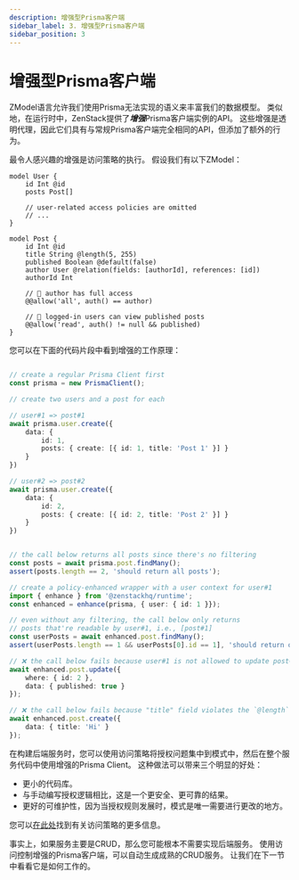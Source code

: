```yaml
---
description: 增强型Prisma客户端
sidebar_label: 3. 增强型Prisma客户端
sidebar_position: 3
---
```


# 增强型Prisma客户端

ZModel语言允许我们使用Prisma无法实现的语义来丰富我们的数据模型。 类似地，在运行时中，ZenStack提供了***增强***Prisma客户端实例的API。 这些增强是透明代理，因此它们具有与常规Prisma客户端完全相同的API，但添加了额外的行为。

最令人感兴趣的增强是访问策略的执行。 假设我们有以下ZModel：

```zmodel
model User {
    id Int @id
    posts Post[]

    // user-related access policies are omitted
    // ...
}

model Post {
    id Int @id
    title String @length(5, 255)
    published Boolean @default(false)
    author User @relation(fields: [authorId], references: [id])
    authorId Int

    // 🔐 author has full access
    @@allow('all', auth() == author)

    // 🔐 logged-in users can view published posts
    @@allow('read', auth() != null && published)
}
```

您可以在下面的代码片段中看到增强的工作原理：

```ts

// create a regular Prisma Client first
const prisma = new PrismaClient();

// create two users and a post for each

// user#1 => post#1
await prisma.user.create({
    data: {
        id: 1,
        posts: { create: [{ id: 1, title: 'Post 1' }] }
    }
})

// user#2 => post#2
await prisma.user.create({
    data: {
        id: 2,
        posts: { create: [{ id: 2, title: 'Post 2' }] }
    }
})


// the call below returns all posts since there's no filtering
const posts = await prisma.post.findMany();
assert(posts.length == 2, 'should return all posts');

// create a policy-enhanced wrapper with a user context for user#1
import { enhance } from '@zenstackhq/runtime';
const enhanced = enhance(prisma, { user: { id: 1 }});

// even without any filtering, the call below only returns
// posts that're readable by user#1, i.e., [post#1]
const userPosts = await enhanced.post.findMany();
assert(userPosts.length == 1 && userPosts[0].id == 1], 'should return only post#1');

// ❌ the call below fails because user#1 is not allowed to update post#2
await enhanced.post.update({
    where: { id: 2 },
    data: { published: true }
});

// ❌ the call below fails because "title" field violates the `@length` constraint
await enhanced.post.create({
    data: { title: 'Hi' }
});

```

在构建后端服务时，您可以使用访问策略将授权问题集中到模式中，然后在整个服务代码中使用增强的Prisma Client。 这种做法可以带来三个明显的好处：

- 更小的代码库。
- 与手动编写授权逻辑相比，这是一个更安全、更可靠的结果。
- 更好的可维护性，因为当授权规则发展时，模式是唯一需要进行更改的地方。

您可以[在此处](/docs/guides/understanding-access-policy)找到有关访问策略的更多信息。

事实上，如果服务主要是CRUD，那么您可能根本不需要实现后端服务。 使用访问控制增强的Prisma客户端，可以自动生成成熟的CRUD服务。 让我们在下一节中看看它是如何工作的。